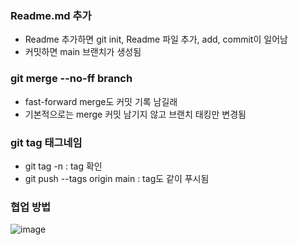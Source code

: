 ### Readme.md 추가
- Readme 추가하면 git init, Readme 파일 추가, add, commit이 일어남  
- 커밋하면 main 브랜치가 생성됨  

### git merge --no-ff branch  
- fast-forward merge도 커밋 기록 남길래  
- 기본적으로는 merge 커밋 남기지 않고 브랜치 태킹만 변경됨  

### git tag 태그네임 
- git tag -n : tag 확인  
- git push --tags origin main : tag도 같이 푸시됨  

### 협업 방법  

![image](https://user-images.githubusercontent.com/97791061/177706086-f913c5e1-d595-4f0c-abbf-54c26a5b79f7.png)
